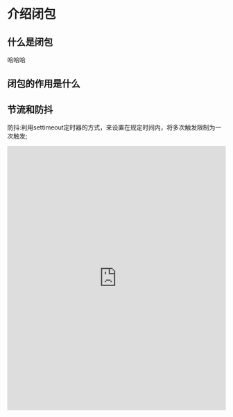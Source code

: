 # 介绍闭包
## 什么是闭包
哈哈哈

## 闭包的作用是什么

## 节流和防抖
  防抖:利用settimeout定时器的方式，来设置在规定时间内，将多次触发限制为一次触发;
<iframe height="610" style="width: 100%;" scrolling="no" title="OJWpVGE" src="https://codepen.io/yutianchanggong/embed/OJWpVGE?height=610&theme-id=dark&default-tab=html,result" frameborder="no" loading="lazy" allowtransparency="true" allowfullscreen="true">
  See the Pen <a href='https://codepen.io/yutianchanggong/pen/OJWpVGE'>OJWpVGE</a> by leilei
  (<a href='https://codepen.io/yutianchanggong'>@yutianchanggong</a>) on <a href='https://codepen.io'>CodePen</a>.
</iframe>